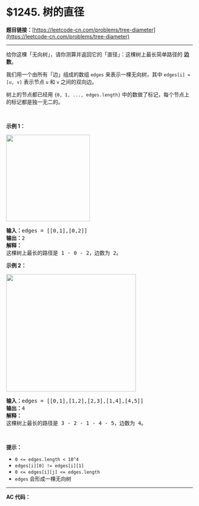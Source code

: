 # $1245. 树的直径

**题目链接：**[https://leetcode-cn.com/problems/tree-diameter](https://leetcode-cn.com/problems/tree-diameter)

---

<div class="content__1Y2H">
 <div class="notranslate">
  <p>给你这棵「无向树」，请你测算并返回它的「直径」：这棵树上最长简单路径的 <strong>边数</strong>。</p> 
  <p>我们用一个由所有「边」组成的数组 <code>edges</code>&nbsp;来表示一棵无向树，其中&nbsp;<code>edges[i] = [u, v]</code>&nbsp;表示节点&nbsp;<code>u</code> 和 <code>v</code>&nbsp;之间的双向边。</p> 
  <p>树上的节点都已经用&nbsp;<code>{0, 1, ..., edges.length}</code>&nbsp;中的数做了标记，每个节点上的标记都是独一无二的。</p> 
  <p>&nbsp;</p> 
  <p><strong>示例 1：</strong></p> 
  <p><img style="height: 233px; width: 226px;" src="../aliyun-lc-upload/uploads/2019/10/31/1397_example_1.png" alt=""></p> 
  <pre class="language-text"><strong>输入：</strong>edges = [[0,1],[0,2]]
<strong>输出：</strong>2
<strong>解释：</strong>
这棵树上最长的路径是 1 - 0 - 2，边数为 2。
</pre> 
  <p><strong>示例 2：</strong></p> 
  <p><img style="height: 316px; width: 350px;" src="../aliyun-lc-upload/uploads/2019/10/31/1397_example_2.png" alt=""></p> 
  <pre class="language-text"><strong>输入：</strong>edges = [[0,1],[1,2],[2,3],[1,4],[4,5]]
<strong>输出：</strong>4
<strong>解释： </strong>
这棵树上最长的路径是 3 - 2 - 1 - 4 - 5，边数为 4。
</pre> 
  <p>&nbsp;</p> 
  <p><strong>提示：</strong></p> 
  <ul> 
   <li><code>0 &lt;= edges.length &lt;&nbsp;10^4</code></li> 
   <li><code>edges[i][0] != edges[i][1]</code></li> 
   <li><code>0 &lt;= edges[i][j] &lt;= edges.length</code></li> 
   <li><code>edges</code>&nbsp;会形成一棵无向树</li> 
  </ul> 
 </div>
</div>

---

**AC 代码：**

```java

```